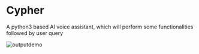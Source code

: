 # Cypher
A python3 based AI voice assistant, which will perform some functionalities followed by user query

![outputdemo](https://user-images.githubusercontent.com/106296345/191102853-206fa4a8-711b-4cf8-aa9a-dc2b6aada6f1.png)
